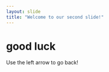 ```yaml
---
layout: slide
title: "Welcome to our second slide!"
---
```

# good luck
Use the left arrow to go back!
